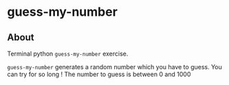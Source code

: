 # guess-my-number

## About
Terminal python `guess-my-number` exercise.

`guess-my-number` generates a random number which you have to guess. You can try for so long ! The number to guess is between 0 and 1000
